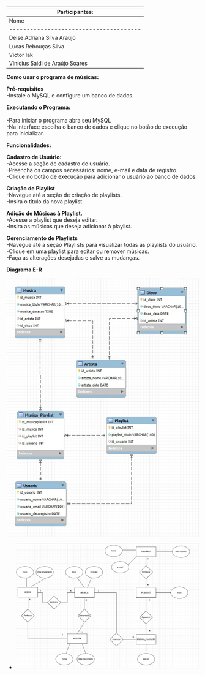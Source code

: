 
|            **Participantes:**                        |
|------------------------------------------------------|
| Nome                                 | RA             |
|--------------------------------------|----------------|
| Deise Adriana Silva Araújo          | 22.222.024-6   |
| Lucas Rebouças Silva                 | 22.122.048-6   |
| Victor Iak                           | 22.122.057-7   |
| Vinícius Saidi de Araújo Soares     | 22.122.064-3   |



**Como usar o programa de músicas:**<br>

**Pré-requisitos<br>**
-Instale o MySQL e configure um banco de dados.<br>

**Executando o Programa:<br><br>**
-Para iniciar o programa abra seu MySQL<br>
-Na interface escolha o banco de dados e clique no botão de execução para inicializar.<br>

**Funcionalidades:<br>**

**Cadastro de Usuário:<br>**
-Acesse a seção de cadastro de usuário.<br>
-Preencha os campos necessários: nome, e-mail e data de registro.<br>
-Clique no botão de execução para adicionar o usuário ao banco de dados.<br>


**Criação de Playlist<br>**
-Navegue até a seção de criação de playlists.<br>
-Insira o título da nova playlist.<br>

**Adição de Músicas à Playlist.<br>**
-Acesse a playlist que deseja editar.<br>
-Insira as músicas que deseja adicionar à playlist.<br>

**Gerenciamento de Playlists<br>**
-Navegue até a seção Playlists para visualizar todas as playlists do usuário.<br>
-Clique em uma playlist para editar ou remover músicas.<br>
-Faça as alterações desejadas e salve as mudanças.<br>

**Diagrama E-R**

  ![Diagrama](https://github.com/DehAraujo/Streaming_Musica/blob/main/Diagrama.jpg?raw=true)

- ![Diagrama](https://github.com/DehAraujo/Streaming_Musica/blob/main/Modelo.jpg?raw=true)


